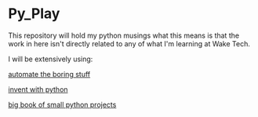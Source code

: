 # Py_Play

This repository will hold my python musings what this means is that the work in here isn't directly related to any of what I'm learning at Wake Tech.

I will be extensively using:

[automate the boring stuff](https://automatetheboringstuff.com/) 

[invent with python](https://inventwithpython.com/)

[big book of small python projects](https://inventwithpython.com/bigbookpython/)
